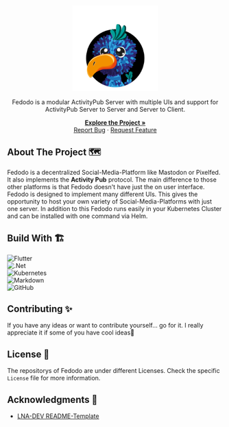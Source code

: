 <!-- VERSION: LNA-DEV-README-TEMPLATE V1.3 -->
<br />
<div align="center">
  <a href="https://github.com/Fedodo">
    <img src="https://github.com/Fedodo/.github/blob/main/assets/logo%20and%20icons/Fedodo%20Circle%20Dark.png?raw=true" alt="Logo" width="200" height="200">
  </a>

Fedodo is a modular ActivityPub Server with multiple UIs and support for ActivityPub Server to Server and Server to Client.

<p align="center">

<a href="https://Fedodo.org"><strong>Explore the Project »</strong></a>
<br />
<a href="https://github.com/Fedodo/.github/issues">Report Bug</a>
·
<a href="https://github.com/Fedodo/.github/issues">Request Feature</a>
  </p>
</div>

## About The Project 🗺️

Fedodo is a decentralized Social-Media-Platform like Mastodon or Pixelfed. It also implements the **Activity Pub** protocol.
The main difference to those other platforms is that Fedodo doesn't have just the on user interface. Fedodo is designed to 
implement many different UIs. This gives the opportunity to host your own variety of Social-Media-Platforms with just one
server. In addition to this Fedodo runs easily in your Kubernetes Cluster and can be installed with one command via Helm.

## Build With 🏗️

<!-- TODO Go to https://github.com/Ileriayo/markdown-badges and search for a fitting batch🙃 -->

![Flutter](https://img.shields.io/badge/Flutter-%2302569B.svg?style=for-the-badge&logo=Flutter&logoColor=white)  
![.Net](https://img.shields.io/badge/.NET-5C2D91?style=for-the-badge&logo=.net&logoColor=white)  
![Kubernetes](https://img.shields.io/badge/kubernetes-%23326ce5.svg?style=for-the-badge&logo=kubernetes&logoColor=white)  
![Markdown](https://img.shields.io/badge/markdown-%23000000.svg?style=for-the-badge&logo=markdown&logoColor=white)  
![GitHub](https://img.shields.io/badge/github-%23121011.svg?style=for-the-badge&logo=github&logoColor=white)

## Contributing ✨

If you have any ideas or want to contribute yourself... go for it. I really appreciate it if some of you have cool
ideas🚀

## License 📝

The repositorys of Fedodo are under different Licenses. Check the specific `License` file for more information.

## Acknowledgments 🙏

- [LNA-DEV README-Template](https://github.com/LNA-DEV/README-Template)
